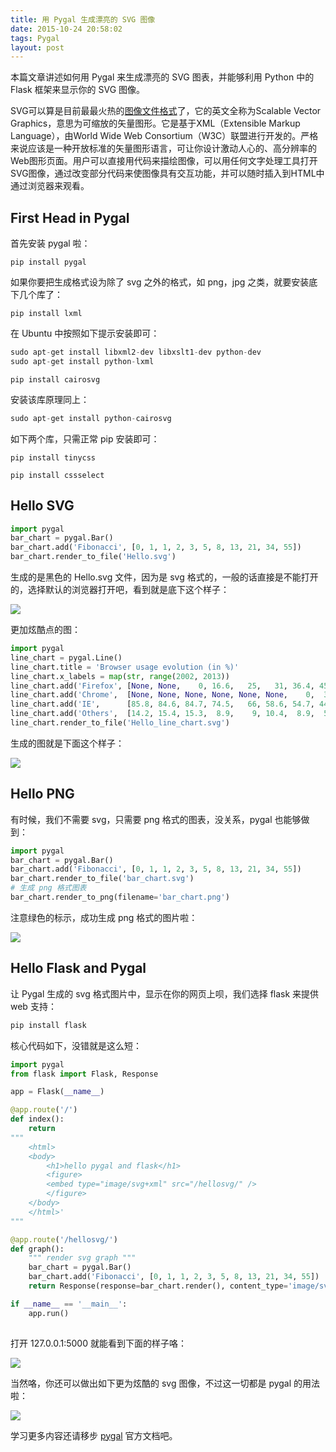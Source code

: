 ```yaml
---
title: 用 Pygal 生成漂亮的 SVG 图像
date: 2015-10-24 20:58:02
tags: Pygal
layout: post
---
```


本篇文章讲述如何用 Pygal 来生成漂亮的 SVG 图表，并能够利用 Python 中的 Flask 框架来显示你的 SVG 图像。

<!--more-->

SVG可以算是目前最最火热的[图像文件格式](http://baike.baidu.com/view/3413757.htm)了，它的英文全称为Scalable Vector Graphics，意思为可缩放的矢量图形。它是基于XML（Extensible Markup Language），由World Wide Web Consortium（W3C）联盟进行开发的。严格来说应该是一种开放标准的矢量图形语言，可让你设计激动人心的、高分辨率的Web图形页面。用户可以直接用代码来描绘图像，可以用任何文字处理工具打开SVG图像，通过改变部分代码来使图像具有交互功能，并可以随时插入到HTML中通过浏览器来观看。

## First Head in Pygal

首先安装 pygal 啦：

`pip install pygal`

如果你要把生成格式设为除了 svg 之外的格式，如 png，jpg 之类，就要安装底下几个库了：

`pip install lxml`

在 Ubuntu 中按照如下提示安装即可：

```python
sudo apt-get install libxml2-dev libxslt1-dev python-dev
sudo apt-get install python-lxml
```

`pip install cairosvg`

安装该库原理同上：

```python
sudo apt-get install python-cairosvg
```
如下两个库，只需正常 pip 安装即可：

``` shell
pip install tinycss

pip install cssselect
```

## Hello SVG

```python
import pygal                                                      
bar_chart = pygal.Bar()                                           
bar_chart.add('Fibonacci', [0, 1, 1, 2, 3, 5, 8, 13, 21, 34, 55])  
bar_chart.render_to_file('Hello.svg')                         
```

生成的是黑色的 Hello.svg 文件，因为是 svg 格式的，一般的话直接是不能打开的，选择默认的浏览器打开吧，看到就是底下这个样子：

![](http://7xrl8j.com1.z0.glb.clouddn.com/svg.gif)

更加炫酷点的图：

```python
import pygal
line_chart = pygal.Line()
line_chart.title = 'Browser usage evolution (in %)'
line_chart.x_labels = map(str, range(2002, 2013))
line_chart.add('Firefox', [None, None,    0, 16.6,   25,   31, 36.4, 45.5, 46.3, 42.8, 37.1])
line_chart.add('Chrome',  [None, None, None, None, None, None,    0,  3.9, 10.8, 23.8, 35.3])
line_chart.add('IE',      [85.8, 84.6, 84.7, 74.5,   66, 58.6, 54.7, 44.8, 36.2, 26.6, 20.1])
line_chart.add('Others',  [14.2, 15.4, 15.3,  8.9,    9, 10.4,  8.9,  5.8,  6.7,  6.8,  7.5])
line_chart.render_to_file('Hello_line_chart.svg')
```

生成的图就是下面这个样子：

![](http://ww1.sinaimg.cn/large/b10d1ea5jw1f93qej26pij20os0ljgr7.jpg)

## Hello PNG

有时候，我们不需要 svg，只需要 png 格式的图表，没关系，pygal 也能够做到：

```python
import pygal
bar_chart = pygal.Bar()
bar_chart.add('Fibonacci', [0, 1, 1, 2, 3, 5, 8, 13, 21, 34, 55])
bar_chart.render_to_file('bar_chart.svg')
# 生成 png 格式图表
bar_chart.render_to_png(filename='bar_chart.png')
```

注意绿色的标示，成功生成 png 格式的图片啦：

![](http://ww3.sinaimg.cn/large/b10d1ea5jw1f93n2b9euxj20ra0o4q7j.jpg)

## Hello Flask and Pygal

让 Pygal 生成的 svg 格式图片中，显示在你的网页上呗，我们选择 flask 来提供 web 支持：

```python 
pip install flask
```

核心代码如下，没错就是这么短：

```Python
import pygal
from flask import Flask, Response

app = Flask(__name__)

@app.route('/')
def index():
    return 
"""
	<html>
    <body>
        <h1>hello pygal and flask</h1>
        <figure>
        <embed type="image/svg+xml" src="/hellosvg/" />
        </figure>
    </body>
	</html>'
"""

@app.route('/hellosvg/')
def graph():
    """ render svg graph """
    bar_chart = pygal.Bar()
    bar_chart.add('Fibonacci', [0, 1, 1, 2, 3, 5, 8, 13, 21, 34, 55])
    return Response(response=bar_chart.render(), content_type='image/svg+xml')

if __name__ == '__main__':
    app.run()
    
```

打开 127.0.0.1:5000 就能看到下面的样子咯：

![](http://ww4.sinaimg.cn/large/b10d1ea5jw1f93na6fa1nj20rl0oltfp.jpg)

当然咯，你还可以做出如下更为炫酷的 svg 图像，不过这一切都是 pygal 的用法啦：

![](http://ww3.sinaimg.cn/large/b10d1ea5jw1f93ngn536yj20kg0efwgq.jpg)

学习更多内容还请移步 [pygal](http://pygal.org/en/stable/documentation/configuration/value.html) 官方文档吧。